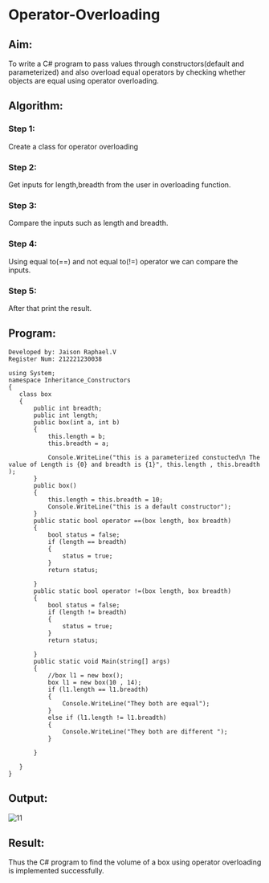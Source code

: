 # Operator-Overloading

## Aim:
 To write a C# program to pass values through constructors(default and parameterized) and also overload equal operators by checking whether objects are equal using operator overloading. 
 
 ## Algorithm:
 ### Step 1:
Create a class for operator overloading
### Step 2:
Get inputs for length,breadth from the user in overloading function.
### Step 3:
Compare the inputs such as length and breadth.
### Step 4:
Using equal to(==) and not equal to(!=) operator we can compare the inputs.
### Step 5:
After that print the result.

## Program:
```
Developed by: Jaison Raphael.V
Register Num: 212221230038

using System;
namespace Inheritance_Constructors
{
   class box
   {
       public int breadth;
       public int length;
       public box(int a, int b)
       {
           this.length = b;
           this.breadth = a;

           Console.WriteLine("this is a parameterized constucted\n The value of Length is {0} and breadth is {1}", this.length , this.breadth );
       }
       public box()
       {
           this.length = this.breadth = 10;
           Console.WriteLine("this is a default constructor");
       }
       public static bool operator ==(box length, box breadth)
       {
           bool status = false;
           if (length == breadth)
           {
               status = true;
           }
           return status;

       }
       public static bool operator !=(box length, box breadth)
       {
           bool status = false;
           if (length != breadth)
           {
               status = true;
           }
           return status;

       }
       public static void Main(string[] args)
       {
           //box l1 = new box();
           box l1 = new box(10 , 14);
           if (l1.length == l1.breadth)
           {
               Console.WriteLine("They both are equal");
           }
           else if (l1.length != l1.breadth)
           {
               Console.WriteLine("They both are different ");
           }

       }

   }
}

```
 
## Output:

![11](https://user-images.githubusercontent.com/93587823/199152560-acc35b03-5721-44be-8e64-3caadce7ab7b.png)

 
 
## Result:
Thus the C# program to find the volume of a box using operator overloading is implemented successfully.
